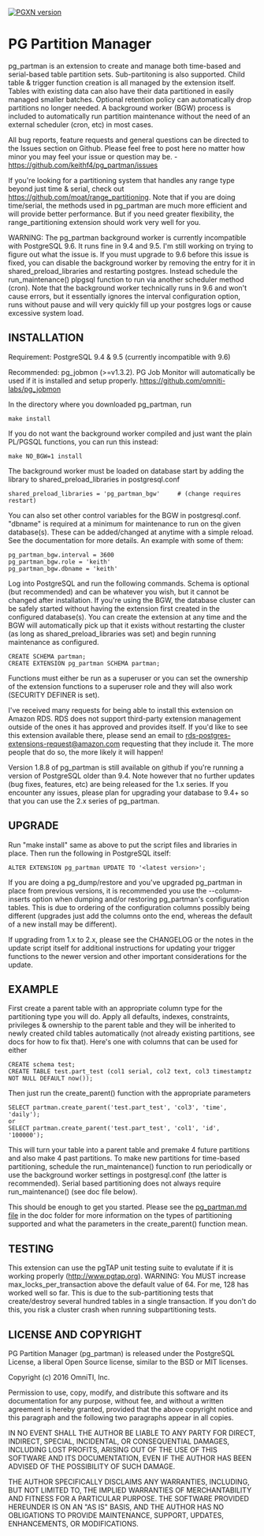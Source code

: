 [![PGXN version](https://badge.fury.io/pg/pg_partman.svg)](https://badge.fury.io/pg/pg_partman)

PG Partition Manager
====================

pg_partman is an extension to create and manage both time-based and serial-based table partition sets. Sub-partitoning is also supported. Child table & trigger function creation is all managed by the extension itself. Tables with existing data can also have their data partitioned in easily managed smaller batches. Optional retention policy can automatically drop partitions no longer needed.
A background worker (BGW) process is included to automatically run partition maintenance without the need of an external scheduler (cron, etc) in most cases.

All bug reports, feature requests and general questions can be directed to the Issues section on Github. Please feel free to post here no matter how minor you may feel your issue or question may be. - https://github.com/keithf4/pg_partman/issues

If you're looking for a partitioning system that handles any range type beyond just time & serial, check out https://github.com/moat/range_partitioning. Note that if you are doing time/serial, the methods used in pg_partman are much more efficient and will provide better performance. But if you need greater flexibility, the range_partitioning extension should work very well for you.

WARNING: The pg_partman background worker is currently incompatible with PostgreSQL 9.6. It runs fine in 9.4 and 9.5. I'm still working on trying to figure out what the issue is. If you must upgrade to 9.6 before this issue is fixed, you can disable the background worker by removing the entry for it in shared_preload_libraries and restarting postgres. Instead schedule the run_maintenance() plpgsql function to run via another scheduler method (cron). Note that the background worker technically runs in 9.6 and won't cause errors, but it essentially ignores the interval configuration option, runs without pause and will very quickly fill up your postgres logs or cause excessive system load.

INSTALLATION
------------
Requirement: PostgreSQL 9.4 & 9.5 (currently incompatible with 9.6) 

Recommended: pg_jobmon (>=v1.3.2). PG Job Monitor will automatically be used if it is installed and setup properly.
https://github.com/omniti-labs/pg_jobmon

In the directory where you downloaded pg_partman, run

    make install

If you do not want the background worker compiled and just want the plain PL/PGSQL functions, you can run this instead:

    make NO_BGW=1 install

The background worker must be loaded on database start by adding the library to shared_preload_libraries in postgresql.conf

    shared_preload_libraries = 'pg_partman_bgw'     # (change requires restart)

You can also set other control variables for the BGW in postgresql.conf. "dbname" is required at a minimum for maintenance to run on the given database(s). These can be added/changed at anytime with a simple reload. See the documentation for more details. An example with some of them:

    pg_partman_bgw.interval = 3600
    pg_partman_bgw.role = 'keith'
    pg_partman_bgw.dbname = 'keith'

Log into PostgreSQL and run the following commands. Schema is optional (but recommended) and can be whatever you wish, but it cannot be changed after installation. If you're using the BGW, the database cluster can be safely started without having the extension first created in the configured database(s). You can create the extension at any time and the BGW will automatically pick up that it exists without restarting the cluster (as long as shared_preload_libraries was set) and begin running maintenance as configured.

    CREATE SCHEMA partman;
    CREATE EXTENSION pg_partman SCHEMA partman;

Functions must either be run as a superuser or you can set the ownership of the extension functions to a superuser role and they will also work (SECURITY DEFINER is set).

I've received many requests for being able to install this extension on Amazon RDS. RDS does not support third-party extension management outside of the ones it has approved and provides itself. If you'd like to see this extension available there, please send an email to rds-postgres-extensions-request@amazon.com requesting that they include it. The more people that do so, the more likely it will happen!

Version 1.8.8 of pg_partman is still available on github if you're running a version of PostgreSQL older than 9.4. Note however that no further updates (bug fixes, features, etc) are being released for the 1.x series. If you encounter any issues, please plan for upgrading your database to 9.4+ so that you can use the 2.x series of pg_partman.  

UPGRADE
-------

Run "make install" same as above to put the script files and libraries in place. Then run the following in PostgreSQL itself:

    ALTER EXTENSION pg_partman UPDATE TO '<latest version>';

If you are doing a pg_dump/restore and you've upgraded pg_partman in place from previous versions, it is recommended you use the --column-inserts option when dumping and/or restoring pg_partman's configuration tables. This is due to ordering of the configuration columns possibly being different (upgrades just add the columns onto the end, whereas the default of a new install may be different).

If upgrading from 1.x to 2.x, please see the CHANGELOG or the notes in the update script itself for additional instructions for updating your trigger functions to the newer version and other important considerations for the update.

EXAMPLE
-------

First create a parent table with an appropriate column type for the partitioning type you will do. Apply all defaults, indexes, constraints, privileges & ownership to the parent table and they will be inherited to newly created child tables automatically (not already existing partitions, see docs for how to fix that). Here's one with columns that can be used for either

    CREATE schema test;
    CREATE TABLE test.part_test (col1 serial, col2 text, col3 timestamptz NOT NULL DEFAULT now());

Then just run the create_parent() function with the appropriate parameters

    SELECT partman.create_parent('test.part_test', 'col3', 'time', 'daily');
    or
    SELECT partman.create_parent('test.part_test', 'col1', 'id', '100000');

This will turn your table into a parent table and premake 4 future partitions and also make 4 past partitions. To make new partitions for time-based partitioning, schedule the run_maintenance() function to run periodically or use the background worker settings in postgresql.conf (the latter is recommended). Serial based partitioning does not always require run_maintenance() (see doc file below).

This should be enough to get you started. Please see the [pg_partman.md file](doc/pg_partman.md) in the doc folder for more information on the types of partitioning supported and what the parameters in the create_parent() function mean. 


TESTING
-------
This extension can use the pgTAP unit testing suite to evalutate if it is working properly (http://www.pgtap.org).
WARNING: You MUST increase max_locks_per_transaction above the default value of 64. For me, 128 has worked well so far. This is due to the sub-partitioning tests that create/destroy several hundred tables in a single transaction. If you don't do this, you risk a cluster crash when running subpartitioning tests.


LICENSE AND COPYRIGHT
---------------------

PG Partition Manager (pg_partman) is released under the PostgreSQL License, a liberal Open Source license, similar to the BSD or MIT licenses.

Copyright (c) 2016 OmniTI, Inc.

Permission to use, copy, modify, and distribute this software and its documentation for any purpose, without fee, and without a written agreement is hereby granted, provided that the above copyright notice and this paragraph and the following two paragraphs appear in all copies.

IN NO EVENT SHALL THE AUTHOR BE LIABLE TO ANY PARTY FOR DIRECT, INDIRECT, SPECIAL, INCIDENTAL, OR CONSEQUENTIAL DAMAGES, INCLUDING LOST PROFITS, ARISING OUT OF THE USE OF THIS SOFTWARE AND ITS DOCUMENTATION, EVEN IF THE AUTHOR HAS BEEN ADVISED OF THE POSSIBILITY OF SUCH DAMAGE.

THE AUTHOR SPECIFICALLY DISCLAIMS ANY WARRANTIES, INCLUDING, BUT NOT LIMITED TO, THE IMPLIED WARRANTIES OF MERCHANTABILITY AND FITNESS FOR A PARTICULAR PURPOSE. THE SOFTWARE PROVIDED HEREUNDER IS ON AN "AS IS" BASIS, AND THE AUTHOR HAS NO OBLIGATIONS TO PROVIDE MAINTENANCE, SUPPORT, UPDATES, ENHANCEMENTS, OR MODIFICATIONS.
